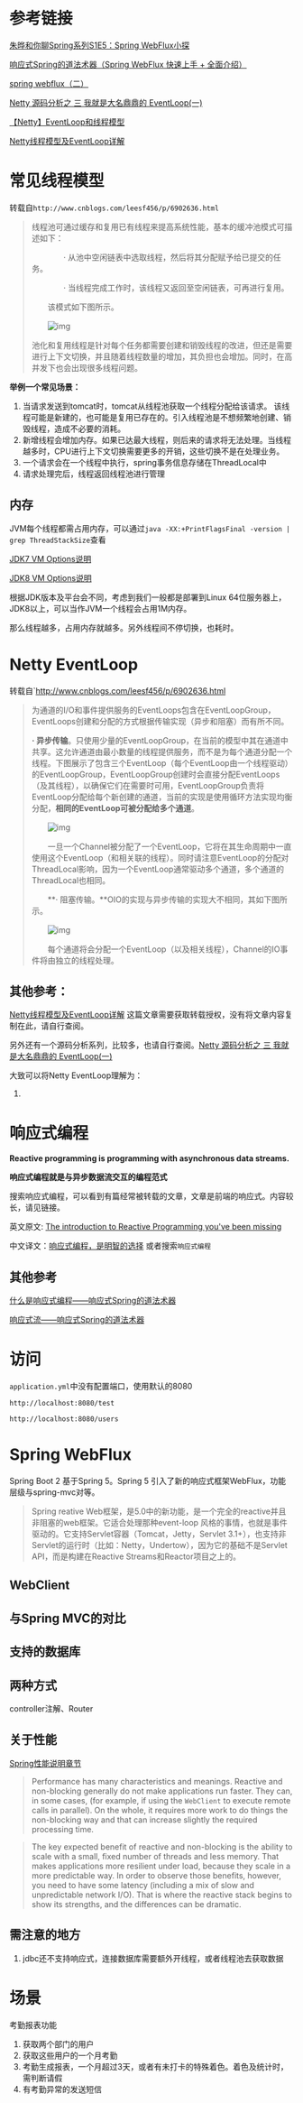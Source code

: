 # 参考链接

[朱晔和你聊Spring系列S1E5：Spring WebFlux小探](https://juejin.im/post/5bb6f41ce51d450e6b0e0327)

[响应式Spring的道法术器（Spring WebFlux 快速上手 + 全面介绍）](http://blog.51cto.com/liukang/2090163)

[spring webflux（二）](https://www.jianshu.com/p/dcfc640c16e8)

[Netty 源码分析之 三 我就是大名鼎鼎的 EventLoop(一)](https://segmentfault.com/a/1190000007403873)

[【Netty】EventLoop和线程模型](https://www.cnblogs.com/leesf456/p/6902636.html)

[Netty线程模型及EventLoop详解](https://www.jianshu.com/p/128ddc36e713)


# 常见线程模型

转载自`http://www.cnblogs.com/leesf456/p/6902636.html`

> 线程池可通过缓存和复用已有线程来提高系统性能，基本的缓冲池模式可描述如下：
>
> 　　　　· 从池中空闲链表中选取线程，然后将其分配赋予给已提交的任务。
>
> 　　　　· 当线程完成工作时，该线程又返回至空闲链表，可再进行复用。
>
> 　　该模式如下图所示。
>
> 　　![img](./docs/assets/thread_model.png)
>
> 池化和复用线程是针对每个任务都需要创建和销毁线程的改进，但还是需要进行上下文切换，并且随着线程数量的增加，其负担也会增加。同时，在高并发下也会出现很多线程问题。

**举例一个常见场景：**

1. 当请求发送到tomcat时，tomcat从线程池获取一个线程分配给该请求。 该线程可能是新建的，也可能是复用已存在的。引入线程池是不想频繁地创建、销毁线程，造成不必要的消耗。
2. 新增线程会增加内存。如果已达最大线程，则后来的请求将无法处理。当线程越多时，CPU进行上下文切换需要更多的开销，这些切换不是在处理业务。
3. 一个请求会在一个线程中执行，spring事务信息存储在ThreadLocal中
4. 请求处理完后，线程返回线程池进行管理

## **内存**

JVM每个线程都需占用内存，可以通过`java -XX:+PrintFlagsFinal -version | grep ThreadStackSize`查看

[JDK7 VM Options说明](https://www.oracle.com/technetwork/java/javase/tech/vmoptions-jsp-140102.html)

[JDK8 VM Options说明](https://docs.oracle.com/javase/8/docs/technotes/tools/windows/java.html)

根据JDK版本及平台会不同，考虑到我们一般都是部署到Linux 64位服务器上，JDK8以上，可以当作JVM一个线程会占用1M内存。

那么线程越多，占用内存就越多。另外线程间不停切换，也耗时。



# Netty EventLoop

转载自`http://www.cnblogs.com/leesf456/p/6902636.html

> 为通道的I/O和事件提供服务的EventLoops包含在EventLoopGroup，EventLoops创建和分配的方式根据传输实现（异步和阻塞）而有所不同。
>
> **· 异步传输**。只使用少量的EventLoopGroup，在当前的模型中其在通道中共享。这允许通道由最小数量的线程提供服务，而不是为每个通道分配一个线程。下图展示了包含三个EventLoop（每个EventLoop由一个线程驱动）的EventLoopGroup，EventLoopGroup创建时会直接分配EventLoops（及其线程），以确保它们在需要时可用，EventLoopGroup负责将EventLoop分配给每个新创建的通道，当前的实现是使用循环方法实现均衡分配，**相同的EventLoop可被分配给多个通道**。
>
> 　　![img](/docs/assets/eventloop_nio.png)
>
> 　　一旦一个Channel被分配了一个EventLoop，它将在其生命周期中一直使用这个EventLoop（和相关联的线程）。同时请注意EventLoop的分配对ThreadLocal影响，因为一个EventLoop通常驱动多个通道，多个通道的ThreadLocal也相同。
>
> 　　**· 阻塞传输。**OIO的实现与异步传输的实现大不相同，其如下图所示。
>
> 　　![img](./docs/assets/eventloop_oio.png)
>
> 　　每个通道将会分配一个EventLoop（以及相关线程），Channel的IO事件将由独立的线程处理。



## 其他参考：

[Netty线程模型及EventLoop详解](https://www.jianshu.com/p/128ddc36e713) 这篇文章需要获取转载授权，没有将文章内容复制在此，请自行查阅。

另外还有一个源码分析系列，比较多，也请自行查阅。[Netty 源码分析之 三 我就是大名鼎鼎的 EventLoop(一)](https://segmentfault.com/a/1190000007403873)



大致可以将Netty EventLoop理解为：

1. 



# 响应式编程

**Reactive programming is programming with asynchronous data streams.**

**响应式编程就是与异步数据流交互的编程范式**



搜索响应式编程，可以看到有篇经常被转载的文章，文章是前端的响应式。内容较长，请见链接。

英文原文: [The introduction to Reactive Programming you've been missing](https://gist.github.com/staltz/868e7e9bc2a7b8c1f754)

中文译文：[响应式编程，是明智的选择](https://juejin.im/entry/5a4313ef5188255de57e0a18)  或者搜索`响应式编程`



## 其他参考

[什么是响应式编程——响应式Spring的道法术器](http://blog.51cto.com/liukang/2090170)

[响应式流——响应式Spring的道法术器](http://blog.51cto.com/liukang/2090183)




# 访问

`application.yml`中没有配置端口，使用默认的8080

`http://localhost:8080/test`

`http://localhost:8080/users`



# Spring WebFlux

Spring Boot 2 基于Spring 5。Spring 5 引入了新的响应式框架WebFlux，功能层级与spring-mvc对等。

> Spring reative Web框架，是5.0中的新功能，是一个完全的reactive并且非阻塞的web框架。它适合处理那种event-loop 风格的事情，也就是事件驱动的。它支持Servlet容器（Tomcat，Jetty，Servlet 3.1+），也支持非Servlet的运行时（比如：Netty，Undertow），因为它的基础不是Servlet API，而是构建在Reactive Streams和Reactor项目之上的。

## WebClient



## 与Spring MVC的对比



## 支持的数据库



## 两种方式

controller注解、Router





## 关于性能

[Spring性能说明章节](https://docs.spring.io/spring/docs/current/spring-framework-reference/web-reactive.html#webflux-performance)

> Performance has many characteristics and meanings. Reactive and non-blocking generally do not make applications run faster. They can, in some cases, (for example, if using the `WebClient` to execute remote calls in parallel). On the whole, it requires more work to do things the non-blocking way and that can increase slightly the required processing time.

> The key expected benefit of reactive and non-blocking is the ability to scale with a small, fixed number of threads and less memory. That makes applications more resilient under load, because they scale in a more predictable way. In order to observe those benefits, however, you need to have some latency (including a mix of slow and unpredictable network I/O). That is where the reactive stack begins to show its strengths, and the differences can be dramatic.





## 需注意的地方

1. jdbc还不支持响应式，连接数据库需要额外开线程，或者线程池去获取数据



# 场景

考勤报表功能

1. 获取两个部门的用户
2. 获取这些用户的一个月考勤
3. 考勤生成报表，一个月超过3天，或者有未打卡的特殊着色。着色及统计时，需判断请假
4. 有考勤异常的发送短信



